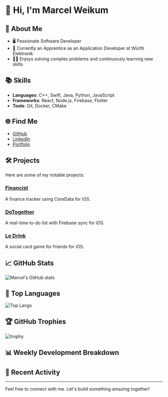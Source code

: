 # 👋 Hi, I'm Marcel Weikum

## 🚀 About Me
- 🖥️ Passionate Software Developer
- 💼 Currently an Apprentice as an Application Developer at Würth Elektronik
- 👨‍💻 Enjoys solving complex problems and continuously learning new skills

## 📚 Skills
- **Languages**: C++, Swift, Java, Python, JavaScript
- **Frameworks**: React, Node.js, Firebase, Flutter
- **Tools**: Git, Docker, CMake

## 🌐 Find Me
- [GitHub](https://github.com/marcelweikum)
- [LinkedIn](https://www.linkedin.com/in/marcelweikum/)
- [Portfolio](https://marcelweikum.de)

## 🛠️ Projects
Here are some of my notable projects:

### [Financist](https://github.com/marcelweikum/financist)
A finance tracker using CoreData for iOS.

### [DoTogether](https://github.com/marcelweikum/dotogether)
A real-time to-do list with Firebase sync for iOS.

### [Le Drink](https://github.com/marcelweikum/le-drink)
A social card game for friends for iOS.

## 📈 GitHub Stats
![Marcel's GitHub stats](https://github-readme-stats.vercel.app/api?username=marcelweikum&show_icons=true&theme=radical)

## 🏅 Top Languages
![Top Langs](https://github-readme-stats.vercel.app/api/top-langs/?username=marcelweikum&layout=compact&theme=radical)

## 🏆 GitHub Trophies
![trophy](https://github-profile-trophy.vercel.app/?username=marcelweikum&theme=onedark)

## 📊 Weekly Development Breakdown
<!--START_SECTION:waka-->
<!--END_SECTION:waka-->

## 🔄 Recent Activity
<!--START_SECTION:activity-->
<!--END_SECTION:activity-->

---

Feel free to connect with me. Let's build something amazing together!
